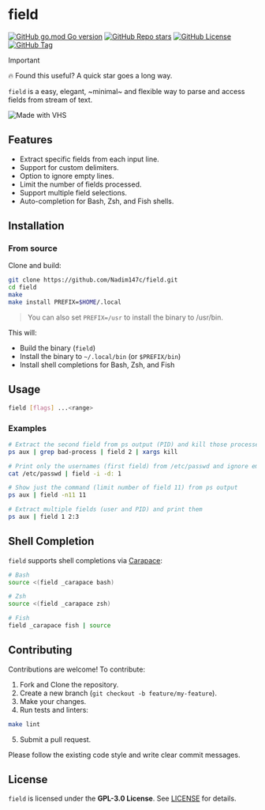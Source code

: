 # field

[![GitHub go.mod Go version](https://img.shields.io/github/go-mod/go-version/Nadim147c/field?style=for-the-badge&logo=go&labelColor=11140F&color=BBE9AA)](https://pkg.go.dev/github.com/Nadim147c/field)
[![GitHub Repo stars](https://img.shields.io/github/stars/Nadim147c/field?style=for-the-badge&logo=github&labelColor=11140F&color=BBE9AA)](https://github.com/Nadim147c/field)
[![GitHub License](https://img.shields.io/github/license/Nadim147c/field?style=for-the-badge&logo=gplv3&labelColor=11140F&color=BBE9AA)](./LICENSE)
[![GitHub Tag](https://img.shields.io/github/v/tag/Nadim147c/field?include_prereleases&sort=semver&style=for-the-badge&logo=git&labelColor=11140F&color=BBE9AA)](https://github.com/Nadim147c/field/tags)

> [!IMPORTANT]
> 🔥 Found this useful? A quick star goes a long way.

`field` is a easy, elegant, ~minimal~ and flexible way to parse and access fields
from stream of text.

![Made with VHS](https://vhs.charm.sh/vhs-18AOVv7alBxt36JtlnV0h2.gif)

## Features

- Extract specific fields from each input line.
- Support for custom delimiters.
- Option to ignore empty lines.
- Limit the number of fields processed.
- Support multiple field selections.
- Auto-completion for Bash, Zsh, and Fish shells.

## Installation

### From source

Clone and build:

```bash
git clone https://github.com/Nadim147c/field.git
cd field
make
make install PREFIX=$HOME/.local
```

> You can also set `PREFIX=/usr` to install the binary to /usr/bin.

This will:

- Build the binary (`field`)
- Install the binary to `~/.local/bin` (or `$PREFIX/bin`)
- Install shell completions for Bash, Zsh, and Fish

## Usage

```bash
field [flags] ...<range>
```

### Examples

```bash
# Extract the second field from ps output (PID) and kill those processes
ps aux | grep bad-process | field 2 | xargs kill

# Print only the usernames (first field) from /etc/passwd and ignore empty lines
cat /etc/passwd | field -i -d: 1

# Show just the command (limit number of field 11) from ps output
ps aux | field -n11 11

# Extract multiple fields (user and PID) and print them
ps aux | field 1 2:3
```

## Shell Completion

`field` supports shell completions via [Carapace](https://github.com/carapace-sh/carapace):

```bash
# Bash
source <(field _carapace bash)

# Zsh
source <(field _carapace zsh)

# Fish
field _carapace fish | source
```

## Contributing

Contributions are welcome! To contribute:

1. Fork and Clone the repository.
2. Create a new branch (`git checkout -b feature/my-feature`).
3. Make your changes.
4. Run tests and linters:

```bash
make lint
```

5. Submit a pull request.

Please follow the existing code style and write clear commit messages.

## License

`field` is licensed under the **GPL-3.0 License**. See [LICENSE](LICENSE) for details.
